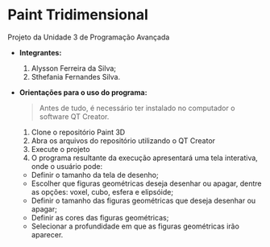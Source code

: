 # Paint Tridimensional

Projeto da Unidade 3 de Programação Avançada
- **Integrantes:**
  1. Alysson Ferreira da Silva;
  2. Sthefania Fernandes Silva.
  
- **Orientações para o uso do programa:**
  > Antes de tudo, é necessário ter instalado no computador o software QT Creator.
  
  1. Clone o repositório Paint 3D
  2. Abra os arquivos do repositório utilizando o QT Creator
  3. Execute o projeto
  4. O programa resultante da execução apresentará uma tela interativa, onde o usuário pode:
    - Definir o tamanho da tela de desenho;
    - Escolher que figuras geométricas deseja desenhar ou apagar, dentre as opções: voxel, cubo, esfera e elipsóide;
    - Definir o tamanho das figuras geométricas que deseja desenhar ou apagar;
    - Definir as cores das figuras geométricas;
    - Selecionar a profundidade em que as figuras geométricas irão aparecer.
  

